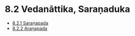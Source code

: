 

# 8.2 Vedanāttika, Saraṇaduka

* [8.2.1 Saraṇapada](8.2/8.2.1.md)
* [8.2.2 Araṇapada](8.2/8.2.2.md)



